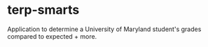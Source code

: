 # terp-smarts
Application to determine a University of Maryland student's grades compared to expected + more.
